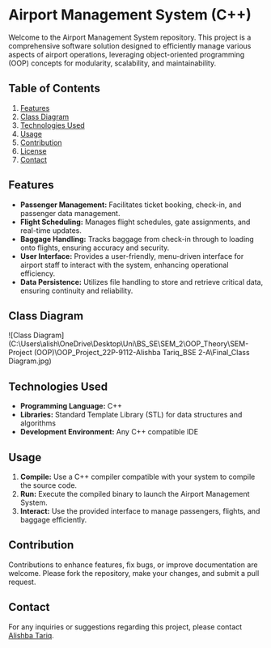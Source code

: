 # Airport Management System (C++)

Welcome to the Airport Management System repository. This project is a comprehensive software solution designed to efficiently manage various aspects of airport operations, leveraging object-oriented programming (OOP) concepts for modularity, scalability, and maintainability.

## Table of Contents

1. [Features](#features)
2. [Class Diagram](#class-diagram)
3. [Technologies Used](#technologies-used)
6. [Usage](#usage)
7. [Contribution](#contribution)
8. [License](#license)
9. [Contact](#contact)

## Features

- **Passenger Management:** Facilitates ticket booking, check-in, and passenger data management.
- **Flight Scheduling:** Manages flight schedules, gate assignments, and real-time updates.
- **Baggage Handling:** Tracks baggage from check-in through to loading onto flights, ensuring accuracy and security.
- **User Interface:** Provides a user-friendly, menu-driven interface for airport staff to interact with the system, enhancing operational efficiency.
- **Data Persistence:** Utilizes file handling to store and retrieve critical data, ensuring continuity and reliability.

## Class Diagram

![Class Diagram](C:\Users\alish\OneDrive\Desktop\Uni\BS_SE\SEM_2\OOP_Theory\SEM-Project (OOP)\OOP_Project_22P-9112-Alishba Tariq_BSE 2-A\Final_Class Diagram.jpg)

## Technologies Used

- **Programming Language:** C++
- **Libraries:** Standard Template Library (STL) for data structures and algorithms
- **Development Environment:** Any C++ compatible IDE

## Usage

1. **Compile:** Use a C++ compiler compatible with your system to compile the source code.
2. **Run:** Execute the compiled binary to launch the Airport Management System.
3. **Interact:** Use the provided interface to manage passengers, flights, and baggage efficiently.

## Contribution

Contributions to enhance features, fix bugs, or improve documentation are welcome. Please fork the repository, make your changes, and submit a pull request.


## Contact

For any inquiries or suggestions regarding this project, please contact [Alishba Tariq](mailto:alishbat2012@gmail.com).
